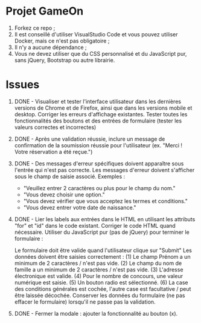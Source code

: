 # Projet GameOn

1. Forkez ce repo ;
2. Il est conseillé d'utiliser VisualStudio Code et vous pouvez utiliser Docker, mais ce n'est pas obligatoire ;
3. Il n'y a aucune dépendance ;
4. Vous ne devez utiliser que du CSS personnalisé et du JavaScript pur, sans jQuery, Bootstrap ou autre librairie.

# Issues

1.  DONE - Visualiser et tester l'interface utilisateur dans les dernières versions de Chrome
    et de Firefox, ainsi que dans les versions mobile et desktop. Corriger les erreurs d'affichage existantes.
    Tester toutes les fonctionnalités des boutons et des entrées de formulaire (tester les valeurs correctes et incorrectes)

2.  DONE - Après une validation réussie, inclure un message de confirmation de la soumission
    réussie
    pour l'utilisateur (ex. "Merci ! Votre réservation a été reçue.")

3.  DONE - Des messages d'erreur spécifiques doivent apparaître sous l'entrée qui n'est pas
    correcte. Les messages d'erreur doivent s'afficher sous le champ de saisie associé. Exemples :

    - "Veuillez entrer 2 caractères ou plus pour le champ du nom."
    - "Vous devez choisir une option."
    - "Vous devez vérifier que vous acceptez les termes et conditions."
    - "Vous devez entrer votre date de naissance."

4.  DONE - Lier les labels aux entrées dans le HTML en utilisant les attributs "for" et "id"
    dans le code existant. Corriger le code HTML quand nécessaire.
    Utiliser du JavaScript pur (pas de jQuery) pour terminer le formulaire :

    Le formulaire doit être valide quand l'utilisateur clique sur "Submit"
    Les données doivent être saisies correctement :
    (1) Le champ Prénom a un minimum de 2 caractères / n'est pas vide.
    (2) Le champ du nom de famille a un minimum de 2 caractères / n'est pas vide.
    (3) L'adresse électronique est valide.
    (4) Pour le nombre de concours, une valeur numérique est saisie.
    (5) Un bouton radio est sélectionné.
    (6) La case des conditions générales est cochée, l'autre case est facultative / peut être laissée décochée.
    Conserver les données du formulaire (ne pas effacer le formulaire) lorsqu'il ne passe pas la validation.

5.  DONE - Fermer la modale : ajouter la fonctionnalité au bouton (x).
